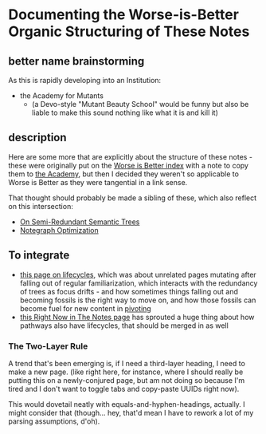# Documenting the Worse-is-Better Organic Structuring of These Notes

## better name brainstorming

As this is rapidly developing into an Institution:

- the Academy for Mutants
  - (a Devo-style "Mutant Beauty School" would be funny but also be liable to make this sound nothing like what it is and kill it)

## description

Here are some more that are explicitly about the structure of these notes - these were originally put on the [Worse is Better index](8d87892e-c2dd-4be5-998e-0e0908a1e99b.md) with a note to copy them to [the Academy](a8c1b237-886b-4169-88ff-9e52bc1dbcf2.md), but then I decided they weren't so applicable to Worse is Better as they were tangential in a link sense.

That thought should probably be made a sibling of these, which also reflect on this intersection:

- [On Semi-Redundant Semantic Trees](027e2a75-4cd7-41c0-90e9-83130e2de0a2.md)
- [Notegraph Optimization](11e55f13-d20c-4816-9e64-41a97bc9847e.md)

## To integrate

- [this page on lifecycles](b5f6a776-5e6f-4386-999a-d4c9c196f67b.md), which was about unrelated pages mutating after falling out of regular familiarization, which interacts with the redundancy of trees as focus drifts - and how sometimes things falling out and becoming fossils is the right way to move on, and how those fossils can become fuel for new content in [pivoting](3f5173cb-34c3-4077-89b2-637624eca32d.md)
- [this Right Now in The Notes page](9d2999b6-8d6d-417b-9a60-36df93a05192.md) has sprouted a huge thing about how pathways also have lifecycles, that should be merged in as well

### The Two-Layer Rule

A trend that's been emerging is, if I need a third-layer heading, I need to make a new page. (like right here, for instance, where I should really be putting this on a newly-conjured page, but am not doing so because I'm tired and I don't want to toggle tabs and copy-paste UUIDs right now).

This would dovetail neatly with equals-and-hyphen-headings, actually. I might consider that (though... hey, that'd mean I have to rework a lot of my parsing assumptions, d'oh).
